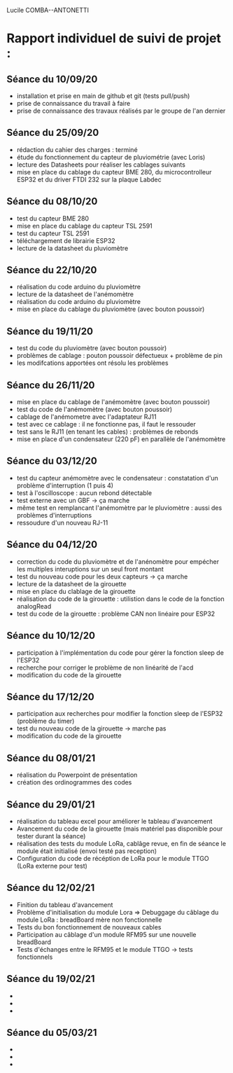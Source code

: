 Lucile COMBA--ANTONETTI 

Rapport individuel de suivi de projet :
==
Séance du 10/09/20  
- 
- installation et prise en main de github et git (tests pull/push)  
- prise de connaissance du travail à faire  
- prise de connaissance des travaux réalisés par le groupe de l'an dernier 

Séance du 25/09/20  
- 
- rédaction du cahier des charges : terminé
- étude du fonctionnement du capteur de pluviométrie (avec Loris)
- lecture des Datasheets pour réaliser les cablages suivants
- mise en place du cablage du capteur BME 280, du microcontrolleur ESP32 et du driver FTDI 232 sur la plaque Labdec  

Séance du 08/10/20  
- 
- test du capteur BME 280  
- mise en place du cablage du capteur TSL 2591  
- test du capteur TSL 2591  
- téléchargement de librairie ESP32  
- lecture de la datasheet du pluviomètre  

Séance du 22/10/20  
- 
- réalisation du code arduino du pluviomètre  
- lecture de la datasheet de l'anémomètre   
- réalisation du code arduino du pluviomètre 
- mise en place du cablage du pluviomètre (avec bouton poussoir)  

Séance du 19/11/20  
-    
- test du code du pluviomètre (avec bouton poussoir)  
- problèmes de cablage : pouton poussoir défectueux + problème de pin 
- les modifcations apportées ont résolu les problèmes

Séance du 26/11/20  
- 
- mise en place du cablage de l'anémomètre (avec bouton poussoir)  
- test du code de l'anémomètre (avec bouton poussoir)
- cablage de l'anémometre avec l'adaptateur RJ11
- test avec ce cablage : il ne fonctionne pas, il faut le ressouder
- test sans le RJ11 (en tenant les cables) : problèmes de rebonds
- mise en place d'un condensateur (220 pF) en parallèle de l'anémomètre  

Séance du 03/12/20  
- 
- test du capteur anémomètre avec le condensateur : constatation d'un problème d'interruption (1 puis 4)  
- test à l'oscilloscope : aucun rebond détectable  
- test externe avec un GBF -> ça marche
- même test en remplancant l'anémomètre par le pluviomètre : aussi des problèmes d'interruptions  
- ressoudure d'un nouveau RJ-11 


Séance du 04/12/20  
- 
- correction du code du pluviomètre et de l'anénomètre pour empécher les multiples interuptions sur un seul front montant  
- test du nouveau code pour les deux capteurs -> ça marche  
- lecture de la datasheet de la girouette  
- mise en place du clablage de la girouette  
- réalisation du code de la girouette : utilistion dans le code de la fonction analogRead 
- test du code de la girouette : problème CAN non linéaire pour ESP32   

Séance du 10/12/20  
- 
- participation à l'implémentation du code pour gérer la fonction sleep de l'ESP32
- recherche pour corriger le problème de non linéarité de l'acd  
- modification du code de la girouette  

Séance du 17/12/20  
- 
- participation aux recherches pour modifier la fonction sleep de l'ESP32 (problème du timer)  
- test du nouveau code de la girouette -> marche pas  
- modification du code de la girouette  

Séance du 08/01/21  
- 
- réalisation du Powerpoint de présentation  
- création des ordinogrammes des codes   

Séance du 29/01/21
-
- réalisation du tableau excel pour améliorer le tableau d'avancement  
- Avancement du code de la girouette (mais matériel pas disponible pour tester durant la séance)  
- réalisation des tests du module LoRa, cablâge revue, en fin de séance le module était initialisé (envoi testé pas reception)  
- Configuration du code de récéption de LoRa pour le module TTGO (LoRa externe pour test)  

Séance du 12/02/21
-
- Finition du tableau d'avancement  
- Problème d'initialisation du module Lora => Debuggage du câblage du module LoRa : breadBoard mère non fonctionnelle  
- Tests du bon fonctionnement de nouveaux cables 
- Participation au câblage d'un module RFM95 sur une nouvelle breadBoard
- Tests d'échanges entre le RFM95 et le module TTGO -> tests fonctionnels  

Séance du 19/02/21
-
-
-
-

Séance du 05/03/21
-
-
-
-
